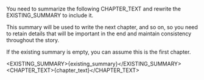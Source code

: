 You need to summarize the following CHAPTER_TEXT and rewrite the EXISTING_SUMMARY to include it.

This summary will be used to write the next chapter, and so on, so you need to retain details that will be important in the end and maintain consistency throughout the story.

If the existing summary is empty, you can assume this is the first chapter.

<EXISTING_SUMMARY>{existing_summary}</EXISTING_SUMMARY>
<CHAPTER_TEXT>{chapter_text}</CHAPTER_TEXT>